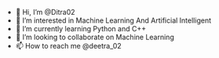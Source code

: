 - 👋 Hi, I’m @Ditra02
- 👀 I’m interested in Machine Learning And Artificial Intelligent
- 🌱 I’m currently learning Python and C++
- 💞️ I’m looking to collaborate on Machine Learning
- 📫 How to reach me @deetra_02

<!---
Still Work
--->
